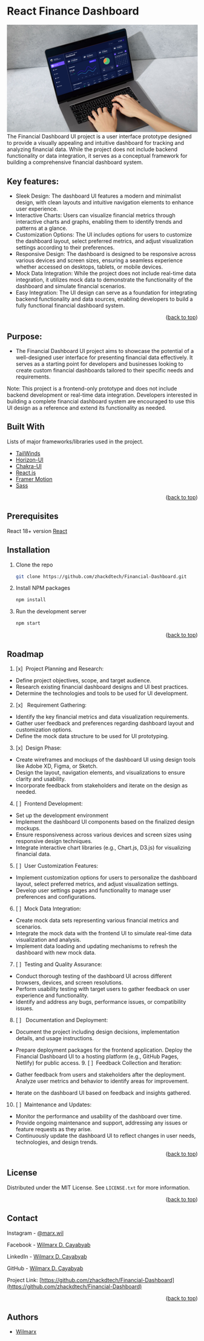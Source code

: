 <a id="top"></a>
# React Finance Dashboard
![Mockup](https://raw.githubusercontent.com/zhackdtech/Financial-Dashboard/main/Mockup.jpg)
The Financial Dashboard UI project is a user interface prototype designed to provide a visually appealing and intuitive dashboard for tracking and analyzing financial data. While the project does not include backend functionality or data integration, it serves as a conceptual framework for building a comprehensive financial dashboard system.

## Key features:

- Sleek Design: The dashboard UI features a modern and minimalist design, with clean layouts and intuitive navigation elements to enhance user experience.
- Interactive Charts: Users can visualize financial metrics through interactive charts and graphs, enabling them to identify trends and patterns at a glance.
- Customization Options: The UI includes options for users to customize the dashboard layout, select preferred metrics, and adjust visualization settings according to their preferences.
- Responsive Design: The dashboard is designed to be responsive across various devices and screen sizes, ensuring a seamless experience whether accessed on desktops, tablets, or mobile devices.
- Mock Data Integration: While the project does not include real-time data integration, it utilizes mock data to demonstrate the functionality of the dashboard and simulate financial scenarios.
- Easy Integration: The UI design can serve as a foundation for integrating backend functionality and data sources, enabling developers to build a fully functional financial dashboard system.
<p align="right">(<a href="#top">back to top</a>)</p>

## Purpose:

- The Financial Dashboard UI project aims to showcase the potential of a well-designed user interface for presenting financial data effectively. It serves as a starting point for developers and businesses looking to create custom financial dashboards tailored to their specific needs and requirements.

Note: This project is a frontend-only prototype and does not include backend development or real-time data integration. Developers interested in building a complete financial dashboard system are encouraged to use this UI design as a reference and extend its functionality as needed.

## Built With

Lists of major frameworks/libraries used in the project.

- [TailWinds](https://tailwindcss.com/)
- [Horizon-UI](https://horizon-ui.com/)
- [Chakra-UI](https://chakra-ui.com/)
- [React.js](https://react.dev/)
- [Framer Motion](https://www.framer.com/motion/)
- [Sass](https://sass-lang.com/)

<p align="right">(<a href="#top">back to top</a>)</p>

## Prerequisites

React 18+ version [React](https://react.dev/)

## Installation

1. Clone the repo
   ```sh
   git clone https://github.com/zhackdtech/Financial-Dashboard.git
   ```
2. Install NPM packages
   ```sh
   npm install
   ```
3. Run the development server
   ```sh
   npm start
   ```
   <p align="right">(<a href="#top">back to top</a>)</p>

## Roadmap

1. [x] &nbsp;Project Planning and Research:

- Define project objectives, scope, and target audience.
- Research existing financial dashboard designs and UI best practices.
- Determine the technologies and tools to be used for UI development.

2. [x] &nbsp; Requirement Gathering:

- Identify the key financial metrics and data visualization requirements.
- Gather user feedback and preferences regarding dashboard layout and customization options.
- Define the mock data structure to be used for UI prototyping.

3. [x] &nbsp;Design Phase:

- Create wireframes and mockups of the dashboard UI using design tools like Adobe XD, Figma, or Sketch.
- Design the layout, navigation elements, and visualizations to ensure clarity and usability.
- Incorporate feedback from stakeholders and iterate on the design as needed.

4. [ ] &nbsp;Frontend Development:

- Set up the development environment
- Implement the dashboard UI components based on the finalized design mockups.
- Ensure responsiveness across various devices and screen sizes using responsive design techniques.
- Integrate interactive chart libraries (e.g., Chart.js, D3.js) for visualizing financial data.

5. [ ] &nbsp;User Customization Features:

- Implement customization options for users to personalize the dashboard layout, select preferred metrics, and adjust visualization settings.
- Develop user settings pages and functionality to manage user preferences and configurations.

6. [ ] &nbsp;Mock Data Integration:

- Create mock data sets representing various financial metrics and scenarios.
- Integrate the mock data with the frontend UI to simulate real-time data visualization and analysis.
- Implement data loading and updating mechanisms to refresh the dashboard with new mock data.

7. [ ] &nbsp;Testing and Quality Assurance:

- Conduct thorough testing of the dashboard UI across different browsers, devices, and screen resolutions.
- Perform usability testing with target users to gather feedback on user experience and functionality.
- Identify and address any bugs, performance issues, or compatibility issues.

8. [ ] &nbsp; Documentation and Deployment:

- Document the project including design decisions, implementation details, and usage instructions.
- Prepare deployment packages for the frontend application.
Deploy the Financial Dashboard UI to a hosting platform (e.g., GitHub Pages, Netlify) for public access. 9. [ ] &nbsp;Feedback Collection and Iteration:

- Gather feedback from users and stakeholders after the deployment.
  Analyze user metrics and behavior to identify areas for improvement.
- Iterate on the dashboard UI based on feedback and insights gathered.

10. [ ] &nbsp;Maintenance and Updates:

- Monitor the performance and usability of the dashboard over time.
- Provide ongoing maintenance and support, addressing any issues or feature requests as they arise.
- Continuously update the dashboard UI to reflect changes in user needs, technologies, and design trends.

<p align="right">(<a href="#top">back to top</a>)</p>

## License

Distributed under the MIT License. See `LICENSE.txt` for more information.

<p align="right">(<a href="#top">back to top</a>)</p>

## Contact

Instagram - [@marx.wil](https://www.instagram.com/marx.wil/)

Facebook - [Wilmarx D. Cayabyab](https://www.facebook.com/profile.php?id=61550879160614)

LinkedIn - [Wilmarx D. Cayabyab](https://www.linkedin.com/in/wilmarx-cayabyab/)

GitHub - [Wilmarx D. Cayabyab](https://github.com/zhackdtech)

Project Link: [https://github.com/zhackdtech/Financial-Dashboard](https://github.com/zhackdtech/Financial-Dashboard)

<p align="right">(<a href="#top">back to top</a>)</p>

## Authors

- [Wilmarx](https://github.com/zhackdtech/)
